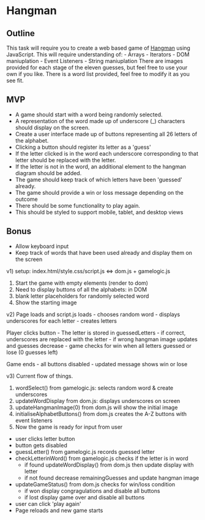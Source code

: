 # Hangman

## Outline

This task will require you to create a web based game of [Hangman](<https://en.wikipedia.org/wiki/Hangman_(game)>) using JavaScript.
This will require understanding of: - Arrays - Iterators - DOM maniuplation - Event Listeners - String maniuplation
There are images provided for each stage of the eleven guesses, but feel free to use your own if you like.
There is a word list provided, feel free to modify it as you see fit.

## MVP

- A game should start with a word being randomly selected.
- A representation of the word made up of underscore (\_) characters should display on the screen.
- Create a user interface made up of buttons representing all 26 letters of the alphabet.
- Clicking a button should register its letter as a 'guess'
- If the letter clicked is in the word each underscore corresponding to that letter should be replaced with the letter.
- If the letter is not in the word, an additional element to the hangman diagram should be added.
- The game should keep track of which letters have been 'guessed' already.
- The game should provide a win or loss message depending on the outcome
- There should be some functionality to play again.
- This should be styled to support mobile, tablet, and desktop views

## Bonus

- Allow keyboard input
- Keep track of words that have been used already and display them on the screen

v1)
setup: index.html/style.css/script.js <=> dom.js + gamelogic.js

1. Start the game with empty elements (render to dom)
2. Need to display buttons of all the alphabets: in DOM
3. blank letter placeholders for randomly selected word
4. Show the starting image

v2) Page loads and script.js loads - chooses random word - displays underscores for each letter - creates letters

Player clicks button - The letter is stored in guessedLetters - if correct, underscores are replaced with the letter - if wrong hangman image updates and guesses decrease - game checks for win when all letters guessed or lose (0 guesses left)

Game ends - all buttons disabled - updated message shows win or lose

v3) Current flow of things.

1. wordSelect() from gamelogic.js: selects random word & create underscores
2. updateWordDisplay from dom.js: displays underscores on screen
3. updateHangmanImage(0) from dom.js will show the initial image
4. initialiseAlphabetButtons() from dom.js creates the A-Z buttons with event listeners
5. Now the game is ready for input from user

- user clicks letter button
- button gets disabled
- guessLetter() from gamelogic.js records guessed letter
- checkLetterinWord() from gamelogic.js checks if the letter is in word
  - if found updateWordDisplay() from dom.js then update display with letter
  - if not found decrease remainingGuesses and update hangman image
- updateGameStatus() from dom.js checks for win/loss condition
  - if won display congragulations and disable all buttons
  - if lost display game over and disable all buttons
- user can click 'play again'
- Page reloads and new game starts
